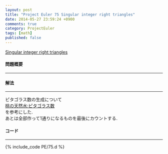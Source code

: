 ```yaml
---
layout: post
title: "Project Euler 75 Singular integer right triangles"
date: 2014-05-27 23:59:24 +0900
comments: true
category: ProjectEuler
tags: [math]
published: false
---
```


[Singular integer right triangles](http://projecteuler.net/problem=75)

#### 問題概要

****

#### 解法

****

ピタゴラス数の生成について  
[桃の天然水:ピタゴラス数](http://d.hatena.ne.jp/inamori/20091028/p1)  
を参考にした.  
あとは全部作って1通りになるものを最後にカウントする.  

#### コード

****

{% include_code PE/75.d %}
